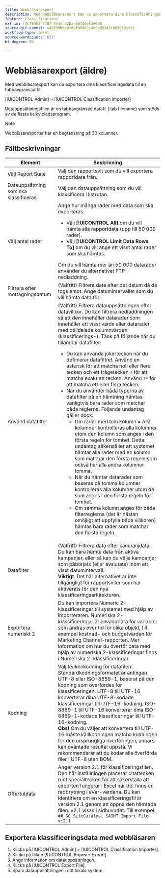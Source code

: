 ```yaml
---
title: Webbläsarexport
description: Med webbläsarexport kan du exportera dina klassificeringsdata till en tabbavgränsad fil.
feature: Classifications
exl-id: f4c709b2-f707-4e3c-82ba-6b43def3e698
source-git-commit: a40f30bbe8fdbf98862c4c9a05341fb63962cdd1
workflow-type: tm+mt
source-wordcount: '637'
ht-degree: 0%

---
```


# Webbläsarexport (äldre)

Med webbläsarexport kan du exportera dina klassificeringsdata till en tabbavgränsad fil.

[!UICONTROL Admin] > [!UICONTROL Classification Importer]

Datauppsättningsfilen är en tabbavgränsad datafil (.tab filename) som stöds av de flesta kalkylbladsprogram.

>[!NOTE]
>Webbläsarexporter har en begränsning på 30 kolumner.

## Fältbeskrivningar

| Element | Beskrivning |
| --- | --- |
| Välj Report Suite | Välj den rapportsvit som du vill exportera rapportdata från. |
| Datauppsättning som ska klassificeras | Välj den datauppsättning som du vill klassificera i listrutan. |
| Välj antal rader | Ange hur många rader med data som ska exporteras.<ul><li>Välj **[!UICONTROL All]** om du vill hämta alla rapportdata (upp till 50 000 rader).</li><li>Välj **[!UICONTROL Limit Data Rows To]** om du vill ange ett visst antal rader som ska hämtas.</li></ul>Om du vill hämta mer än 50 000 datarader använder du alternativet FTP-nedladdning. |
| Filtrera efter mottagningsdatum | (Valfritt) Filtrera data efter det datum då de togs emot. Ange datumintervallet som du vill hämta data för. |
| Använd datafilter | (Valfritt) Filtrera datauppsättningen efter datavillkor. Du kan filtrera nedladdningen så att den innehåller datarader som innehåller ett visst värde eller datarader med otilldelade kolumnvärden (klassificerings-). Tänk på följande när du tillämpar datafilter:<ul><li>Du kan använda jokertecken när du definierar datafiltret. Använd en asterisk för att matcha noll eller flera tecken och ett frågetecken `?` för att matcha exakt ett tecken. Använd `?*` för att matcha ett eller flera tecken.</li><li>När du använder båda typerna av datafilter på en hämtning hämtas vanligtvis bara rader som matchar båda reglerna. Följande undantag gäller dock:<ul><li>Om rader med tom kolumn = Alla kolumner kontrolleras alla kolumner utom den kolumn som anges i den första regeln för tomhet. Detta undantag säkerställer att systemet hämtar alla rader med en kolumn som matchar den första regeln som också har alla andra kolumner tomma.</li><li>När du hämtar datarader som baseras på tomma kolumner kontrolleras alla kolumner utom de som anges i den första regeln för tomhet.</li><li>Om samma kolumn anges för båda filterreglerna (det är nästan omöjligt att uppfylla båda villkoren) hämtas bara rader som matchar den första regeln.</li></ul></ul> |
| Datafilter | (Valfritt) Filtrera data efter kampanjdata. Du kan bara hämta data från aktiva kampanjer, eller så kan du välja kampanjer som påbörjats (eller avslutats) inom ett visst datumintervall.<br>**Viktigt**: Det här alternativet är inte tillgängligt för rapportsviter som har aktiverats för den nya klassificeringsarkitekturen. |
| Exportera numeriskt 2 | Du kan importera Numeric 2-klassificeringar till systemet med hjälp av importeraren. Numeriska 2-klassificeringar är användbara för variabler som ändras över tid för olika objekt, till exempel kostnad- och budgetvärden för Marketing Channel-rapporten. Mer information om hur du överför data med hjälp av numeriska 2-klassificeringar finns i Numeriska 2-klassificeringar. |
| Kodning | Välj teckenkodning för datafilen. Standardkodningsformatet är antingen UTF-8 eller ISO-8859-1, baserat på den kodning som överfördes för klassificeringen. UTF-8 till UTF-16 konverterar dina UTF-8-kodade klassificeringar till UTF-16-kodning. ISO-8859-1 till UTF-16 konverterar dina ISO-8859-1-kodade klassificeringar till UTF-16-kodning.<br>**Obs!** Om du väljer att konvertera till UTF-16 måste källkodningen matcha kodningen för den ursprungliga överföringen, annars kan oväntade resultat uppstå. Vi rekommenderar att du kodar alla överförda filer i UTF-8 utan BOM. |
| Offertutdata | Anger version 2.1 för klassificeringsfilen. Den här inställningen placerar citattecken runt specialtecken för att säkerställa att exporten fungerar i Excel när det finns en radbrytning i eVar-värdena. Du kan identifiera om en klassificeringsfil är version 2.1 genom att öppna den hämtade filen. v2.1 visas i sidhuvudet. Till exempel: `## SC SiteCatalyst SAINT Import File v:2.1` |

## Exportera klassificeringsdata med webbläsaren

1. Klicka på [!UICONTROL Admin] > [!UICONTROL Classification Importer].
1. Klicka på fliken [!UICONTROL Browser Export].
1. Ange information om datauppsättningen.
1. Klicka på [!UICONTROL Export File].
1. Spara datauppsättningen i ditt lokala system.
